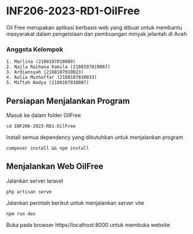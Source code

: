 # INF206-2023-RD1-OilFree
 Oil Free merupakan aplikasi berbasis web yang dibuat untuk membantu masyarakat dalam pengelolaan dan pembuangan minyak jelantah di Aceh
 
### Anggota Kelompok
    1. Marlina (2108107010009)
    2. Najla Raihana Kamila (2108107010067)
    3. Ardiansyah (2108107010023)
    4. Aulia Muzhaffar (2108107010033)
    5. Miftah Nadya (2108107010087)

## Persiapan Menjalankan Program
 Masuk ke dalam folder OilFree
 
    cd INF206-2023-RD1-OilFree
    
Install semua dependency yang dibutuhkan untuk menjalankan program

    composer install && npm install

## Menjalankan Web OilFree
 Jalankan server laravel
 
    php artisan serve
    
 Jalankan perintah berikut untuk menjalankan server vite
 
    npm run dev
    
 Buka pada browser https//localhost:8000 untuk membuka website

